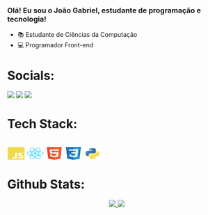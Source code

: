 ### Olá! Eu sou o João Gabriel, estudante de programação e tecnologia!

- 📚 Estudante de Ciências da Computação
- 💻 Programador Front-end

<div> 
  <h1>Socials:</h1>
  <a href="https://www.instagram.com/joaogabrielf_31/" target="_blank"><img src="https://img.shields.io/badge/-Instagram-%23E4405F?style=for-the-badge&logo=instagram&logoColor=white" target="_blank"></a>
  <a href = "mailto:joaogabrielf124@gmail.com"><img src="https://img.shields.io/badge/-Gmail-%23333?style=for-the-badge&logo=gmail&logoColor=white" target="_blank"></a>
  <a href="https://www.linkedin.com/in/jo%C3%A3o-gabriel-005aa0265" target="_blank"><img src="https://img.shields.io/badge/-LinkedIn-%230077B5?style=for-the-badge&logo=linkedin&logoColor=white" target="_blank"></a> 
</div>
  
<h1>Tech Stack:</h1>
<div style="display: inline_block"><br>
  <img align="center" alt="Rafa-Js" height="30" width="40" src="https://raw.githubusercontent.com/devicons/devicon/master/icons/javascript/javascript-plain.svg">
  <img align="center" alt="Rafa-React" height="30" width="40" src="https://raw.githubusercontent.com/devicons/devicon/master/icons/react/react-original.svg">
  <img align="center" alt="Rafa-HTML" height="30" width="40" src="https://raw.githubusercontent.com/devicons/devicon/master/icons/html5/html5-original.svg">
  <img align="center" alt="Rafa-CSS" height="30" width="40" src="https://raw.githubusercontent.com/devicons/devicon/master/icons/css3/css3-original.svg">
  <img align="center" alt="Rafa-Python" height="30" width="40" src="https://raw.githubusercontent.com/devicons/devicon/master/icons/python/python-original.svg">
<!--   <img align="center" alt="Rafa-" height="30" width="40" src="https://raw.githubusercontent.com/devicons/devicon/master/icons/django/django-original.svg"> -->
  </div>
  
  ##
<h1>Github Stats:</h1>
<div align="center">
  <a href="https://github.com/Joaoagbriel148">
  <img height="150em" src="https://github-readme-stats.vercel.app/api?username=Joaogabriel148&show_icons=true&theme=dracula&include_all_commits=true&count_private=true"/>
  <img height="150em" src="https://github-readme-stats.vercel.app/api/top-langs/?username=Joaogabriel148&layout=compact&langs_count=7&theme=dracula"/>
</div>


